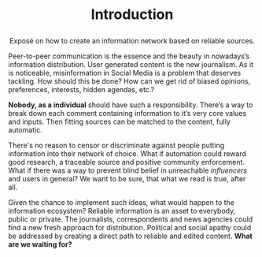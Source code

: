 
# <p align="center">Introduction</p>

<p align="center">Exposé on how to create an information network based on reliable sources. </p>
Peer-to-peer communication is the essence and the beauty in nowadays’s information distribution. User generated content is the new journalism. As it is noticeable, misinformation in Social Media is a problem that deserves tackling. How should this be done? How can we get rid of biased opinions, preferences, interests, hidden agendas, etc.?

**Nobody, as a individual** should have such a responsibility. There’s a way to break down each comment containing information to it’s very core values and inputs. Then fitting sources can be matched to the content, fully automatic. 

There's no reason to censor or discriminate against people putting information into their network of choice. What if automation could reward good research, a traceable source and positive community enforcement. What if there was a way to prevent blind belief in unreachable _influencers_ and users in general? We want to be sure, that what we read is true, after all.

Given the chance to implement such ideas, what would happen to the information ecosystem? Reliable information is an asset to everybody, public or private. The journalists, correspondents  and news agencies could find a new fresh approach for distribution. Political and social apathy could be addressed by creating a direct path to reliable and edited content. 
**What are we waiting for?** 
  
<!--stackedit_data:
eyJoaXN0b3J5IjpbLTgzMDgyMjE1OCwtMTE3Nzg5NDQ1OCwxMz
A2NDE0OTkxLDU0MTc2MjYxMiwtOTE1MjYzODgxLC0xODY2Mzkx
MTE1LC05NzY4MzIzNjUsMTM1OTE1MzgxLDMxODk1MDgxNSwyMT
M1NDg2Mzg3LDEyNzk1NjU0NDQsMTA3NTI5NDg0NiwtMTU0Mzg1
MzAzN119
-->